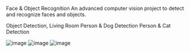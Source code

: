 Face & Object Recognition
An advanced computer vision project to detect and recognize faces and objects.

Object Detection, Living Room Person & Dog Detection Person & Cat Detection

![image](https://github.com/Glori-NS/Face-ObjectRecognition/assets/83481425/0890e8a8-b0c7-49e4-b8e8-25baf41a48df)
![image](https://github.com/Glori-NS/Face-ObjectRecognition/assets/83481425/ecd73fb7-dea7-4a4c-b649-4dc71b9c9758)
![image](https://github.com/Glori-NS/Face-ObjectRecognition/assets/83481425/9d38d5ee-6203-44ef-be14-0b441699d23a)

